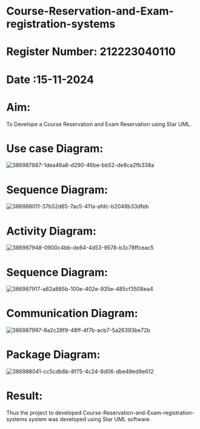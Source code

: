 # Course-Reservation-and-Exam-registration-systems
# Register Number: 212223040110
# Date :15-11-2024
# Aim:
To Develope a Course Reservation and Exam Reservation using Star UML.
# Use case Diagram:
![386987887-1dea46a8-d290-46be-bb52-de8ca2fb338a](https://github.com/user-attachments/assets/9f9cbf6a-6e7a-4ace-8cc0-69e8d160b01e)



# Sequence Diagram:

![386988011-37b52d85-7ac5-411a-afdc-b2048b33dfeb](https://github.com/user-attachments/assets/de0f04d2-3484-4b6d-9698-969258b192fa)


# Activity Diagram:
![386987948-0900c4bb-de84-4d53-9578-b3c78ffceac5](https://github.com/user-attachments/assets/5c3ff0d5-472d-4e5e-a3de-412b42ffa7ef)



# Sequence Diagram:

![386987917-a82a885b-100e-402e-935e-485cf3508ea4](https://github.com/user-attachments/assets/60dd4854-6c73-4002-b24a-a10ef8a9751a)


#  Communication Diagram:

![386987997-8a2c28f9-48ff-4f7b-acb7-5a26393be72b](https://github.com/user-attachments/assets/f7efe20b-0927-4c31-b0ca-104b7d9d76ba)

# Package Diagram:
![386988041-cc5cdb6b-8f75-4c24-8d06-dbe49ed9e612](https://github.com/user-attachments/assets/8c8b109a-dfdf-42a1-b208-5448e69b06fc)


# Result:
Thus the project to developed Course-Reservation-and-Exam-registration-systems system was developed using Star UML software.


